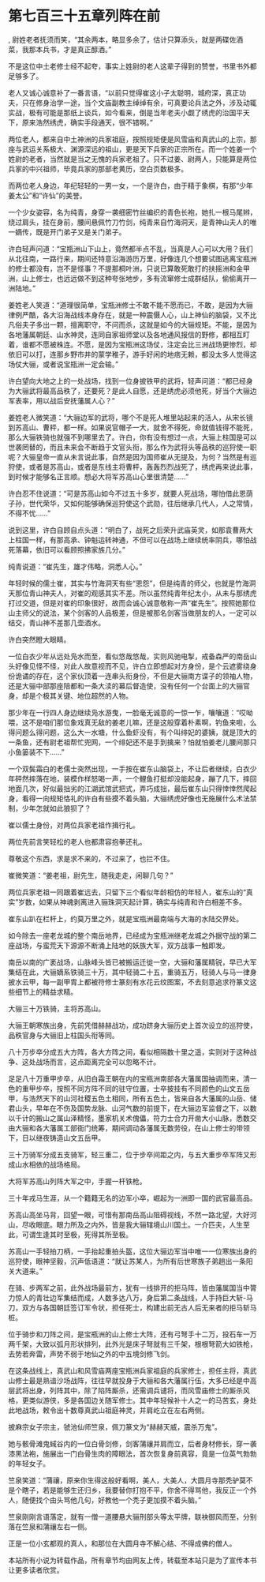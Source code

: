 # 第七百三十五章列阵在前
,  尉姓老者抚须而笑，“其余两本，略显多余了，估计只算添头，就是两碟佐酒菜，我那本兵书，才是真正醇酒。”
   不是这位中土老修士经不起夸，事实上姓尉的老人这辈子得到的赞誉，书里书外都足够多了。
   老人又诚心诚意补了一番言语，“以前只觉得崔这小子太聪明，城府深，真正功夫，只在修身治学一途，当个文庙副教主绰绰有余，可真要论兵法之外，涉及动辄实战，极有可能是那纸上谈兵，如今看来，倒是当年老夫小觑了绣虎的治国平天下，原来浩然绣虎，确实手段通天，很不错啊。”
   两位老人，都来自中土神洲的兵家祖庭，按照规矩便是风雪庙和真武山的上宗，那座与武运关系极大、渊源深远的祖山，更是天下兵家的正宗所在。而一个姓姜一个姓尉的老者，当然就是当之无愧的兵家老祖了。只不过姜、尉两人，只能算是两位兵家的中兴祖师，毕竟兵家的那部老黄历，空白页数极多。
   而两位老人身边，年纪轻轻的一男一女，一个是许白，由于精于象棋，有那“少年姜太公”和“许仙”的美誉。
   一个少女姿容，名为纯青，身穿一袭细密竹丝编织的青色长袍，她扎一根马尾辫，绕过肩头，挂在身前，腰间悬佩竹刀竹剑，纯青来自竹海洞天，是青神山夫人的唯一嫡传，既是开门弟子又是关门弟子。
   许白轻声问道：“宝瓶洲山下山上，竟然都半点不乱，当真是人心可以大用？我们从北往南，一路行来，期间还特意沿海游历万里，好像连几个想要试图逃离宝瓶洲的修士都没有，岂不是怪事？不提那桐叶洲，只说已算敢死敢打的扶摇洲和金甲洲，山上修士，也远远做不到这种夸张地步，多有流窜修士成群结队，偷偷离开一洲陆地。”
   姜姓老人笑道：“道理很简单，宝瓶洲修士不敢不能不愿而已，不敢，是因为大骊律例严酷，各大沿海战线本身存在，就是一种震慑人心，山上神仙的脑袋，又不比凡俗夫子多出一颗，擅离职守，不问而杀，这就是如今的大骊规矩。不能，是因为各地藩属朝廷、山水神灵，连同自家祖师堂以及各地通风报信的野修，都相互盯着，谁都不愿被株连。不愿，是因为宝瓶洲这场仗，注定会比三洲战场更惨烈，却依旧可以打，连那乡野市井的蒙学稚子，游手好闲的地痞无赖，都没太多人觉得这场仗大骊，或者说宝瓶洲一定会输。”
   许白望向大地之上的一处战场，找到一位身披铁甲的武将，轻声问道：“都已经身为大骊武将最高品秩了，还要死？是此人自愿，还是绣虎必须他死，好当个大骊边军表率，用以战后安抚藩属人心？”
   姜姓老人微笑道：“大骊边军的武将，哪个不是死人堆里站起来的活人，从宋长镜到苏高山、曹枰，都一样。如果说官帽子一大，就舍不得死，命就值钱得不能死，那么大骊铁骑也就强不到哪里去了。许白，你有没有想过一点，大骊上柱国是可以世袭罔替的，而且未来会不断趋于文官头衔，那么作为武将头等品秩的巡狩使一职呢？大骊皇帝一直从未言说此事，自然是因为国师崔从无提及，为何？当然是有巡狩使，或者是苏高山，或者是东线主将曹枰，轰轰烈烈战死了，绣虎再来说此事，到时候才能够名正言顺。想必大将军苏高山心里很清楚……”
   许白忍不住说道：“可是苏高山如今不过五十多岁，就要人死战场，哪怕借此恩荫子孙，世代荣华，又如何能够确保巡狩使这个武勋，往后继承几代人，人之常情，不得不忧……”
   说到这里，许白自顾自点头道：“明白了，战死之后荣升武庙英灵，如那袁曹两大上柱国一样，有那高承、钟魁运转神通，不但可以在战场上继续统率阴兵，哪怕战死落幕，依旧可以看顾照拂家族几分。”
   纯青说道：“崔先生，雄才伟略，洞悉人心。”
   年轻时候的儒士崔，其实与竹海洞天有些“恩怨”，但是纯青的师父，也就是竹海洞天那位青山神夫人，对崔的观感其实不差。所以虽然纯青年纪太小，从未与那绣虎打过交道，但是对崔的印象很好，故而会诚心诚意敬称一声“崔先生”。按照她那位山主师父的说法，某个剑客的人品极差，但是被那名剑客当做朋友的人，一定可以结交，青山神不差那几壶酒水。
   许白突然瞪大眼睛。
   一位白衣少年从远处凫水而至，看似悠哉悠哉，实则风驰电掣，戒备森严的南岳山头好像见怪不怪，对此人故意视而不见，许白立即想起对方身份，是个云遮雾绕身份诡谲的存在，这个家伙顶着一连串头衔身份，不但是大骊南方谍子的领袖人物，还是大骊中部那座陪都和一条大渎的幕后督造使，没有任何一个台面上的大骊官身，却是个极其关键、地位超然的人物。
   那少年在一行四人身边继续凫水游曳，一脸毫无诚意的一惊一乍，嚷嚷道：“哎呦喂，这不是咱们那位象戏真无敌的姜老儿嘛，还是这般穿着朴素啊，钓鱼来啦，么得问题么得问题，这么大一水塘，什么鱼虾没有，有个叫绯妃的婆姨，就是顶大的一条鱼，还有尉老祖帮忙兜网，一个绯妃还不是手到擒来？怕就怕姜老儿腰间那只小鱼篓装不下……”
   一个双鬓霜白的老儒士突然出现，一手按在崔东山脑袋上，不让后者继续，白衣少年砰然摔落在地，装模作样怒喝一声，一个鲤鱼打挺却没能起身，蹦了几下，摔回地面几次，好似最拙劣的江湖武馆武把式，弄巧成拙，最后崔东山只得悻悻然爬起身，看得一向规矩恪礼的许白有些摸不着头脑，大骊绣虎好像也无施展什么术法禁制，少年怎就如此狼狈了？
   崔以儒士身份，对两位兵家老祖作揖行礼。
   两位先前言笑轻松的老人也都肃容抱拳还礼。
   尊敬这个东西，求是求不来的，不过来了，也拦不住。
   崔微笑道：“姜老祖，尉先生，随我走走，闲聊几句？”
   两位兵家老祖一同跟着崔远去，只留下三个看似年龄相仿的年轻人，崔东山的“真实”岁数，如果从神魂剥离进入骊珠洞天起计算，确实与纯青和许白相差不多。
   崔东山趴在栏杆上，约莫万里之外，就是宝瓶洲最南端与大海的水陆交界处。
   如今除去一座老龙城的整个南岳地界，已经成为宝瓶洲继老龙城之外据守战的第二座战场，与蛮荒天下源源不断涌上陆地的妖族大军，双方战事一触即发。
   南岳以南的广袤战场，山脉峰头皆已被搬运迁徙一空，大骊和藩属精锐，早已大军集结在此，大骊嫡系铁骑三十万，其中轻骑二十五，重骑五万，轻骑人与马一律身披水云甲，每一副甲胄上都被符修士篆刻有水花云纹图案，不去刻意追求符篆文这些细节上的精益求精。
   大骊三十万铁骑，主将苏高山。
   大骊王朝寒族出身，先前凭借赫赫战功，成功跻身大骊历史上首次设立的巡狩使，品秩官身与大骊旧上柱国头衔等同。
   八十万步卒分成五大方阵，各大方阵之间，看似相隔数十里之遥，实则对于这种战争、这处战场而言，这点距离完全可以忽略不计。
   足足八十万重甲步卒，从旧白霜王朝在内的宝瓶洲南部各大藩属国抽调而来，清一色的重甲步卒，按照不同方阵不同的驻守位置，士卒披挂有不同颜色的山文五岳甲，与浩然天下的山河社稷五色土相同，所有五色土，皆来自各大藩属的山岳、储君山头，早年在不伤及国势龙脉、山河气数的前提下，在大骊边军监督之下，以数以千计的搬山之属山泽精怪，墨家机关术傀儡，符力士合力开凿大小山脉，悉数交由大骊和各大藩属工部衙门统筹，期间调动各藩属无数劳役，在山上修士的带领下，日以继夜铸造山文五岳甲。
   三十万骑军分成五支骑军，轻三重二，位于步卒间距之内，与五大重步卒军阵又形成山水相依的战场格局。
   大将军苏高山列阵大军之中，手握一杆铁枪。
   三十年戎马生涯，从一个籍籍无名的边军小卒，崛起为一洲即一国的武官最高品。
   苏高山高坐马背，回望一眼，可惜有那南岳高山阻碍视线，不然一路北望，大好河山，尽收眼底。眼力所及之内外，皆是我大骊辖境山川国土。一介匹夫，人生至此，可谓生逢其时至极，死得其所至极。
   苏高山一手轻拍刀柄，一手抬起重拍头盔，这位大骊边军当中唯一一位寒族出身的巡狩使，眼神坚毅，沉声低语道：“就让苏某人，为所有后世寒族子弟趟出一条阳关大道来。”
   在骑、步两军之前，此外战场最前方，犹有一线排开的拒马阵，皆由藩属国当中膂力惊人的青壮边军集结而成，人数多达八万，身后第二条战线，人手持巨大斩-马刀，双方与各国朝廷签订军令状，担任死士，构建出前无古人后无来者的拒马斩马桩。
   位于骑步和刀阵之间，是宝瓶洲的山上修士大阵，还有弓弩手十二万，投石车一万两千架，大致以弧月形状排列，此外光是床子弩就有三千架，根根弩箭大如铁枪，去势若奔雷，声势不弱于地仙之外的中五境剑修飞剑。
   在这条战线上，真武山和风雪庙两座宝瓶洲兵家祖庭的兵家修士，担任主将，真武山修士最是熟谙沙场战阵，往往早就投身于大骊和各大藩属行伍，大多已经是中高层武将出身，列阵其中，除了陷阵厮杀，还需调兵谴将，而风雪庙修士的厮杀风格，更类似游侠，多是各国边关随军修士。其中年轻候补十人之一的马苦玄，身处此地战场，敕令出十数尊真武山祖庭神灵，并肩屹立在左右两侧。
   披麻宗女子宗主，虢池仙师竺泉，佩刀篆文为“赫赫天威，震杀万鬼”。
   她与骸骨滩鬼蜮谷内的一位白骨剑修，剑客蒲禳并肩而立，后者身材修长，穿一袭漆黑法袍，施展出一门白骨生肉的障眼法，首次恢复身前真容，竟是一位英气勃勃的年轻女子。
   竺泉笑道：“蒲禳，原来你生得这般好看啊，美人，大美人，大圆月寺那秃驴莫不是个瞎子，若是能够生还归乡，我要替你打抱不平，你舍不得骂他，我反正一个外人，随便找个由头骂他几句，好教他一个秃子更加摸不着头脑。”
   竺泉刚刚言语落定，就有一僧一道腰悬大骊刑部头等太平牌，联袂御风而至，分别落在竺泉和蒲禳左右一侧。
   正是一位小玄都观的真人，和那位在大圆月寺不解心结、不得成佛的僧人。
  本站所有小说为转载作品，所有章节均由网友上传，转载至本站只是为了宣传本书让更多读者欣赏。